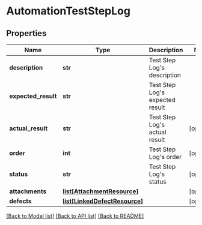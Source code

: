 # AutomationTestStepLog

## Properties
Name | Type | Description | Notes
------------ | ------------- | ------------- | -------------
**description** | **str** | Test Step Log&#39;s description | 
**expected_result** | **str** | Test Step Log&#39;s expected result | 
**actual_result** | **str** | Test Step Log&#39;s actual result | [optional] 
**order** | **int** | Test Step Log&#39;s order | [optional] 
**status** | **str** | Test Step Log&#39;s status | [optional] 
**attachments** | [**list[AttachmentResource]**](AttachmentResource.md) |  | [optional] 
**defects** | [**list[LinkedDefectResource]**](LinkedDefectResource.md) |  | [optional] 

[[Back to Model list]](../README.md#documentation-for-models) [[Back to API list]](../README.md#documentation-for-api-endpoints) [[Back to README]](../README.md)


